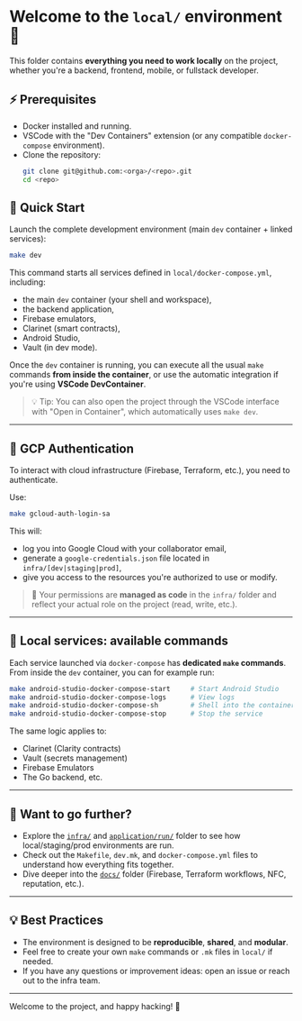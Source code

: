 # Welcome to the `local/` environment 🧰

This folder contains **everything you need to work locally** on the project, whether you're a backend, frontend, mobile, or fullstack developer.

## ⚡ Prerequisites

- Docker installed and running.
- VSCode with the "Dev Containers" extension (or any compatible `docker-compose` environment).
- Clone the repository:
  ```bash
  git clone git@github.com:<orga>/<repo>.git
  cd <repo>
  ```

## 🚀 Quick Start

Launch the complete development environment (main `dev` container + linked services):

```bash
make dev
```

This command starts all services defined in `local/docker-compose.yml`, including:

- the main `dev` container (your shell and workspace),
- the backend application,
- Firebase emulators,
- Clarinet (smart contracts),
- Android Studio,
- Vault (in dev mode).

Once the `dev` container is running, you can execute all the usual `make` commands **from inside the container**, or use the automatic integration if you're using **VSCode DevContainer**.

> 💡 Tip: You can also open the project through the VSCode interface with "Open in Container", which automatically uses `make dev`.

---

## 🔐 GCP Authentication

To interact with cloud infrastructure (Firebase, Terraform, etc.), you need to authenticate.

Use:

```bash
make gcloud-auth-login-sa
```

This will:

- log you into Google Cloud with your collaborator email,
- generate a `google-credentials.json` file located in `infra/[dev|staging|prod]`,
- give you access to the resources you're authorized to use or modify.

> 🧠 Your permissions are **managed as code** in the `infra/` folder and reflect your actual role on the project (read, write, etc.).

---

## 🧰 Local services: available commands

Each service launched via `docker-compose` has **dedicated `make` commands**. From inside the `dev` container, you can for example run:

```bash
make android-studio-docker-compose-start     # Start Android Studio
make android-studio-docker-compose-logs      # View logs
make android-studio-docker-compose-sh        # Shell into the container
make android-studio-docker-compose-stop      # Stop the service
```

The same logic applies to:

- Clarinet (Clarity contracts)
- Vault (secrets management)
- Firebase Emulators
- The Go backend, etc.

---

## 🔎 Want to go further?

- Explore the [`infra/`](../infra/) and [`application/run/`](../application/run/) folder to see how local/staging/prod environments are run.
- Check out the `Makefile`, `dev.mk`, and `docker-compose.yml` files to understand how everything fits together.
- Dive deeper into the [`docs/`](../docs/) folder (Firebase, Terraform workflows, NFC, reputation, etc.).

---

## 💡 Best Practices

- The environment is designed to be **reproducible**, **shared**, and **modular**.
- Feel free to create your own `make` commands or `.mk` files in `local/` if needed.
- If you have any questions or improvement ideas: open an issue or reach out to the infra team.

---

Welcome to the project, and happy hacking! 🚀
